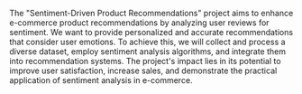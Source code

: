 
The "Sentiment-Driven Product Recommendations" project aims to enhance e-commerce product recommendations by analyzing user reviews for sentiment. We want to provide personalized and accurate recommendations that consider user emotions. To achieve this, we will collect and process a diverse dataset, employ sentiment analysis algorithms, and integrate them into recommendation systems. The project's impact lies in its potential to improve user satisfaction, increase sales, and demonstrate the practical application of sentiment analysis in e-commerce.
